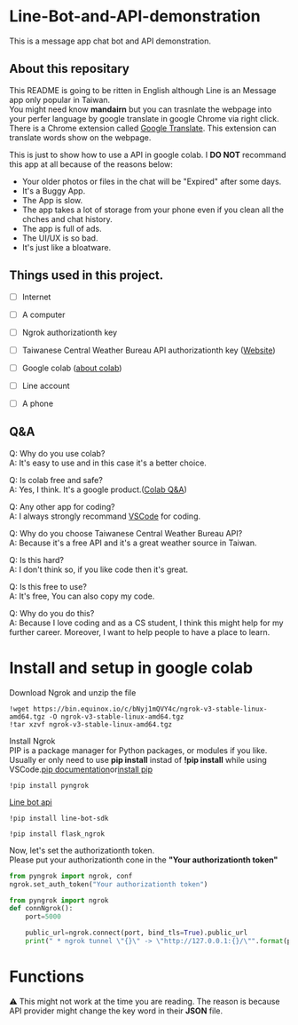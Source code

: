 # Line-Bot-and-API-demonstration 
This is a message app chat bot and API demonstration.

## About this repositary 
This README is going to be ritten in English although Line is an Message app only popular in Taiwan.  
You might need know **mandairn** but you can trasnlate the webpage into your perfer language by google translate in google Chrome via right click.  
There is a Chrome extension called [Google Translate](https://chrome.google.com/webstore/detail/google-translate/aapbdbdomjkkjkaonfhkkikfgjllcleb/RK%3D2/RS%3DBBFW_pnWkPY0xPMYsAZI5xOgQEE-). This extension can translate words show on the webpage.  

This is just to show how to use a API in google colab.
I **DO NOT** recommand this app at all because of the reasons below:
* Your older photos or files in the chat will be "Expired" after some days.
* It's a Buggy  App.
* The App is slow.
* The app takes a lot of storage from your phone even if you clean all the chches and chat history.
* The app is full of ads.
* The UI/UX is so bad. 
* It's just like a bloatware.


## Things used in this project. 
* [ ] Internet

* [ ] A computer

* [ ] Ngrok authorizationth key

* [ ] Taiwanese Central Weather Bureau API authorizationth key ([Website](https://opendata.cwb.gov.tw/index))
* [ ] Google colab  ([about colab](https://research.google.com/colaboratory/faq.html#:~:text=Using%20Colab&text=Colab%20notebooks%20are%20stored%20in,Google%20Drive%20file%20sharing%20instructions.))

* [ ] Line account

* [ ] A phone

## Q&A 
Q: Why do you use colab?  
A: It's easy to use and in this case it's a better choice.  

Q: Is colab free and safe?  
A: Yes, I think. It's a google product.([Colab Q&A](https://research.google.com/colaboratory/faq.html#:~:text=Using%20Colab&text=Colab%20notebooks%20are%20stored%20in,Google%20Drive%20file%20sharing%20instructions))  

Q: Any other app for coding?  
A: I always strongly recommand <a href="https://code.visualstudio.com/">VSCode</a> for coding.  

Q: Why do you choose Taiwanese Central Weather Bureau API?  
A: Because it's a free API and it's a great weather source in Taiwan.  

Q: Is this hard?  
A: I don't think so, if you like code then it's great.  

Q: Is this free to use?  
A: It's free, You can also copy my code.  

Q: Why do you do this?  
A: Because I love coding and as a CS student, I think this might help for my further career. Moreover, I want to help people to have a place to learn.  

# Install and setup in google colab

Download Ngrok and unzip the file
```
!wget https://bin.equinox.io/c/bNyj1mQVY4c/ngrok-v3-stable-linux-amd64.tgz -O ngrok-v3-stable-linux-amd64.tgz
!tar xzvf ngrok-v3-stable-linux-amd64.tgz
```
Install Ngrok  
PIP is a package manager for Python packages, or modules if you like.  
Usually er only need to use **pip install** instad of **!pip install** while using VSCode.[pip documentation](https://pip.pypa.io/en/stable/#)or[install pip](https://pypi.org/project/pip/)
```
!pip install pyngrok
```
[Line bot api](https://developers.line.biz/en/docs/messaging-api/overview/)
```
!pip install line-bot-sdk
```

```
!pip install flask_ngrok
```

Now, let's set the authorizationth token.  
Please put your authorizationth cone in the **"Your authorizationth token"**

```python
from pyngrok import ngrok, conf
ngrok.set_auth_token("Your authorizationth token")
```

```python
from pyngrok import ngrok
def connNgrok():
	port=5000

	public_url=ngrok.connect(port, bind_tls=True).public_url
	print(" * ngrok tunnel \"{}\" -> \"http://127.0.0.1:{}/\"".format(public_url, port))
```


# Functions

⚠️ This might not work at the time you are reading.
The reason is because API provider might change the key word in their **JSON** file.

```python

```

```python

```

```python

```
